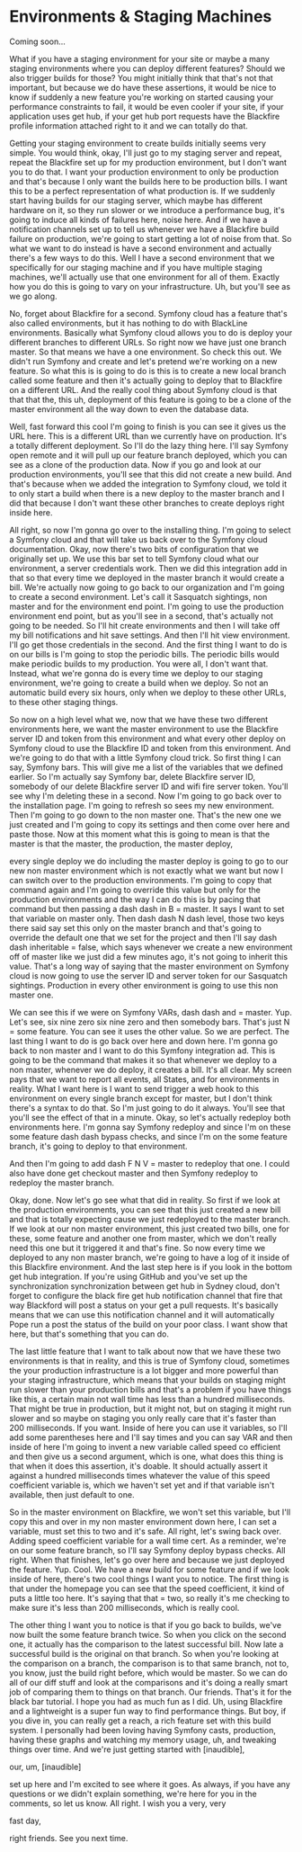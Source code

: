 # Environments & Staging Machines

Coming soon...

What if you have a staging environment for your site or maybe a many staging
environments where you can deploy different features? Should we also trigger builds
for those? You might initially think that that's not that important, but because we
do have these assertions, it would be nice to know if suddenly a new feature you're
working on started causing your performance constraints to fail, it would be even
cooler if your site, if your application uses get hub, if your get hub port requests
have the Blackfire profile information attached right to it and we can totally do
that.

Getting your staging environment to create builds initially seems very simple. You
would think, okay, I'll just go to my staging server and repeat, repeat the Blackfire
set up for my production environment, but I don't want you to do that. I want your
production environment to only be production and that's because I only want the
builds here to be production bills. I want this to be a perfect representation of
what production is. If we suddenly start having builds for our staging server, which
maybe has different hardware on it, so they run slower or we introduce a performance
bug, it's going to induce all kinds of failures here, noise here. And if we have a
notification channels set up to tell us whenever we have a Blackfire build failure on
production, we're going to start getting a lot of noise from that. So what we want to
do instead is have a second environment and actually there's a few ways to do this.
Well I have a second environment that we specifically for our staging machine and if
you have multiple staging machines, we'll actually use that one environment for all
of them. Exactly how you do this is going to vary on your infrastructure. Uh, but
you'll see as we go along.

No, forget about Blackfire for a second. Symfony cloud has a feature that's also
called environments, but it has nothing to do with BlackLine environments. Basically
what Symfony cloud allows you to do is deploy your different branches to different
URLs. So right now we have just one branch master. So that means we have a one
environment. So check this out. We didn't run Symfony and create and let's pretend
we're working on a new feature. So what this is is going to do is this is to create a
new local branch called some feature and then it's actually going to deploy that to
Blackfire on a different URL. And the really cool thing about Symfony cloud is that
that that the, this uh, deployment of this feature is going to be a clone of the
master environment all the way down to even the database data.

Well, fast forward this cool I'm going to finish is you can see it gives us the URL
here. This is a different URL than we currently have on production. It's a totally
different deployment. So I'll do the lazy thing here. I'll say Symfony open remote
and it will pull up our feature branch deployed, which you can see as a clone of the
production data. Now if you go and look at our production environments, you'll see
that this did not create a new build. And that's because when we added the
integration to Symfony cloud, we told it to only start a build when there is a new
deploy to the master branch and I did that because I don't want these other branches
to create deploys right inside here.

All right, so now I'm gonna go over to the installing thing. I'm going to select a
Symfony cloud and that will take us back over to the Symfony cloud documentation.
Okay, now there's two bits of configuration that we originally set up. We use this
bar set to tell Symfony cloud what our environment, a server credentials work. Then
we did this integration add in that so that every time we deployed in the master
branch it would create a bill. We're actually now going to go back to our
organization and I'm going to create a second environment. Let's call it Sasquatch
sightings, non master and for the environment end point. I'm going to use the
production environment end point, but as you'll see in a second, that's actually not
going to be needed. So I'll hit create environments and then I will take off my bill
notifications and hit save settings. And then I'll hit view environment. I'll go get
those credentials in the second. And the first thing I want to do is on our bills is
I'm going to stop the periodic bills. The periodic bills would make periodic builds
to my production. You were all, I don't want that. Instead, what we're gonna do is
every time we deploy to our staging environment, we're going to create a build when
we deploy. So not an automatic build every six hours, only when we deploy to these
other URLs, to these other staging things.

So now on a high level what we, now that we have these two different environments
here, we want the master environment to use the Blackfire server ID and token from
this environment and what every other deploy on Symfony cloud to use the Blackfire ID
and token from this environment. And we're going to do that with a little Symfony
cloud trick. So first thing I can say, Symfony bars. This will give me a list of the
variables that we defined earlier. So I'm actually say Symfony bar, delete Blackfire
server ID, somebody of our delete Blackfire server ID and wifi fire server token.
You'll see why I'm deleting these in a second. Now I'm going to go back over to the
installation page. I'm going to refresh so sees my new environment. Then I'm going to
go down to the non master one. That's the new one we just created and I'm going to
copy its settings and then come over here and paste those. Now at this moment what
this is going to mean is that the master is that the master, the production, the
master deploy,

every single deploy we do including the master deploy is going to go to our new non
master environment which is not exactly what we want but now I can switch over to the
production environments. I'm going to copy that command again and I'm going to
override this value but only for the production environments and the way I can do
this is by pacing that command but then passing a dash dash in B = master. It says I
want to set that variable on master only. Then dash dash N dash level, those two keys
there said say set this only on the master branch and that's going to override the
default one that we set for the project and then I'll say dash dash inheritable =
false, which says whenever we create a new environment off of master like we just did
a few minutes ago, it's not going to inherit this value. That's a long way of saying
that the master environment on Symfony cloud is now going to use the server ID and
server token for our Sasquatch sightings. Production in every other environment is
going to use this non master one.

We can see this if we were on Symfony VARs, dash dash and = master. Yup. Let's see,
six nine zero six nine zero and then somebody bars. That's just N = some feature. You
can see it uses the other value. So we are perfect. The last thing I want to do is go
back over here and down here. I'm gonna go back to non master and I want to do this
Symfony integration ad. This is going to be the command that makes it so that
whenever we deploy to a non master, whenever we do deploy, it creates a bill. It's
all clear. My screen pays that we want to report all events, all States, and for
environments in reality. What I want here is I want to send trigger a web hook to
this environment on every single branch except for master, but I don't think there's
a syntax to do that. So I'm just going to do it always. You'll see that you'll see
the effect of that in a minute. Okay, so let's actually redeploy both environments
here. I'm gonna say Symfony redeploy and since I'm on these some feature dash dash
bypass checks, and since I'm on the some feature branch, it's going to deploy to that
environment.

And then I'm going to add dash F N V = master to redeploy that one. I could also have
done get checkout master and then Symfony redeploy to redeploy the master branch.

Okay, done. Now let's go see what that did in reality. So first if we look at the
production environments, you can see that this just created a new bill and that is
totally expecting cause we just redeployed to the master branch. If we look at our
non master environment, this just created two bills, one for these, some feature and
another one from master, which we don't really need this one but it triggered it and
that's fine. So now every time we deployed to any non master branch, we're going to
have a log of it inside of this Blackfire environment. And the last step here is if
you look in the bottom get hub integration. If you're using GitHub and you've set up
the synchronization synchronization between get hub in Sydney cloud, don't forget to
configure the black fire get hub notification channel that fire that way Blackford
will post a status on your get a pull requests. It's basically means that we can use
this notification channel and it will automatically Pope run a post the status of the
build on your poor class. I want show that here, but that's something that you can
do.

The last little feature that I want to talk about now that we have these two
environments is that in reality, and this is true of Symfony cloud, sometimes the
your production infrastructure is a lot bigger and more powerful than your staging
infrastructure, which means that your builds on staging might run slower than your
production bills and that's a problem if you have things like this, a certain main
not wall time has less than a hundred milliseconds. That might be true in production,
but it might not, but on staging it might run slower and so maybe on staging you only
really care that it's faster than 200 milliseconds. If you want. Inside of here you
can use it variables, so I'll add some parentheses here and I'll say times and you
can say VAR and then inside of here I'm going to invent a new variable called speed
co efficient and then give us a second argument, which is one, what does this thing
is that when it does this assertion, it's doable. It should actually assert it
against a hundred milliseconds times whatever the value of this speed coefficient
variable is, which we haven't set yet and if that variable isn't available, then just
default to one.

So in the master environment on Blackfire, we won't set this variable, but I'll copy
this and over in my non master environment down here, I can set a variable, must set
this to two and it's safe. All right, let's swing back over. Adding speed coefficient
variable for a wall time cert. As a reminder, we're on our some feature branch, so
I'll say Symfony deploy bypass checks. All right. When that finishes, let's go over
here and because we just deployed the feature. Yup. Cool. We have a new build for
some feature and if we look inside of here, there's two cool things I want you to
notice. The first thing is that under the homepage you can see that the speed
coefficient, it kind of puts a little too here. It's saying that that = two, so
really it's me checking to make sure it's less than 200 milliseconds, which is really
cool.

The other thing I want you to notice is that if you go back to builds, we've now
built the some feature branch twice. So when you click on the second one, it actually
has the comparison to the latest successful bill. Now late a successful build is the
original on that branch. So when you're looking at the comparison on a branch, the
comparison is to that same branch, not to, you know, just the build right before,
which would be master. So we can do all of our diff stuff and look at the comparisons
and it's doing a really smart job of comparing them to things on that branch. Our
friends. That's it for the black bar tutorial. I hope you had as much fun as I did.
Uh, using Blackfire and a lightweight is a super fun way to find performance things.
But boy, if you dive in, you can really get a reach, a rich feature set with this
build system. I personally had been loving having Symfony casts, production, having
these graphs and watching my memory usage, uh, and tweaking things over time. And
we're just getting started with [inaudible],

our, um, [inaudible]

set up here and I'm excited to see where it goes. As always, if you have any
questions or we didn't explain something, we're here for you in the comments, so let
us know. All right. I wish you a very, very

fast day,

right friends. See you next time.
